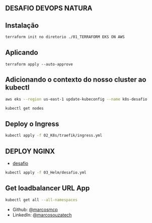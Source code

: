 ## DESAFIO DEVOPS NATURA

## Instalação
```sh
terraform init no diretorio ./01_TERRAFORM EKS ON AWS
```
## Aplicando
```shs
terraform apply --auto-approve
```
## Adicionando o contexto do nosso cluster ao kubectl
```bash
aws eks --region us-east-1 update-kubeconfig --name k8s-desafio
```
```bash
kubectl get nodes
```
## Deploy o Ingress
```bash
kubectl apply -f 02_K8s/traefik/ingress.yml
```
## DEPLOY NGINX
* [desafio](https://github.com/marcosmcp/desafio)
```bash
kubectl apply -f 03_Helm/desafio.yml
```
## Get loadbalancer URL App
```bash
kubectl get all --all-namespaces
```

* Github: [@marcosmcp](https://github.com/marcosmcp)
* LinkedIn: [@marcosouzatech](https://linkedin.com/in/marcosouzatech)

